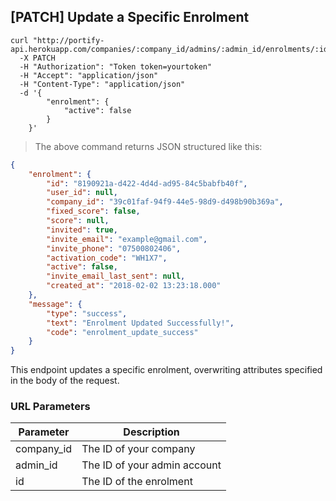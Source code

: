 ## [PATCH] Update a Specific Enrolment

```shell
curl "http://portify-api.herokuapp.com/companies/:company_id/admins/:admin_id/enrolments/:id"
  -X PATCH
  -H "Authorization": "Token token=yourtoken"
  -H "Accept": "application/json"
  -H "Content-Type": "application/json"
  -d '{
		"enrolment": {
		 	"active": false
		}
	}'
```

> The above command returns JSON structured like this:

```json
{
	"enrolment": {
		"id": "8190921a-d422-4d4d-ad95-84c5babfb40f",
		"user_id": null,
		"company_id": "39c01faf-94f9-44e5-98d9-d498b90b369a",
		"fixed_score": false,
		"score": null,
		"invited": true,
		"invite_email": "example@gmail.com",
		"invite_phone": "07500802406",
		"activation_code": "WH1X7",
		"active": false,
		"invite_email_last_sent": null,
		"created_at": "2018-02-02 13:23:18.000"
	},
	"message": { 
		"type": "success", 
		"text": "Enrolment Updated Successfully!", 
		"code": "enrolment_update_success" 
	}
}
```

This endpoint updates a specific enrolment, overwriting attributes specified in the body of the request.

### URL Parameters

Parameter | Description
--------- | -----------
company_id | The ID of your company
admin_id | The ID of your admin account
id | The ID of the enrolment